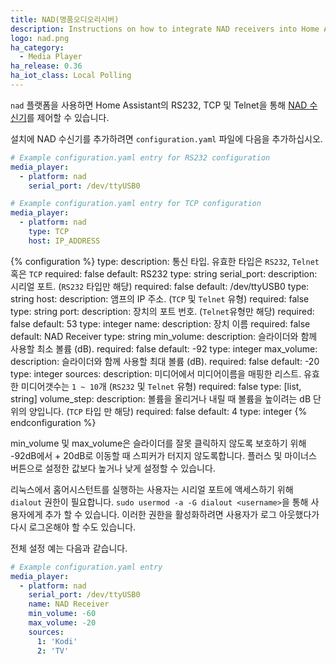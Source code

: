 ```yaml
---
title: NAD(명품오디오리시버)
description: Instructions on how to integrate NAD receivers into Home Assistant.
logo: nad.png
ha_category:
  - Media Player
ha_release: 0.36
ha_iot_class: Local Polling
---
```


`nad` 플랫폼을 사용하면 Home Assistant의 RS232, TCP 및 Telnet을 통해 [NAD 수신기](https://nadelectronics.com/)를 제어할 수 있습니다.

설치에 NAD 수신기를 추가하려면 `configuration.yaml` 파일에 다음을 추가하십시오.

```yaml
# Example configuration.yaml entry for RS232 configuration
media_player:
  - platform: nad
    serial_port: /dev/ttyUSB0
```
```yaml
# Example configuration.yaml entry for TCP configuration
media_player:
  - platform: nad
    type: TCP
    host: IP_ADDRESS
```

{% configuration %}
type:
  description: 통신 타입. 유효한 타입은 `RS232`, `Telnet` 혹은 `TCP`
  required: false
  default: RS232
  type: string
serial_port:
  description: 시리얼 포트. (`RS232` 타입만 해당)
  required: false
  default: /dev/ttyUSB0
  type: string
host:
  description: 앰프의 IP 주소. (`TCP` 및 `Telnet` 유형)
  required: false
  type: string
port:
  description: 장치의 포트 번호. (`Telnet`유형만 해당)
  required: false
  default: 53
  type: integer
name:
  description: 장치 이름
  required: false
  default: NAD Receiver
  type: string
min_volume:
  description: 슬라이더와 함께 사용할 최소 볼륨 (dB).
  required: false
  default: -92
  type: integer
max_volume:
  description: 슬라이더와 함께 사용할 최대 볼륨 (dB).
  required: false
  default: -20
  type: integer
sources:
  description: 미디어에서 미디어이름을 매핑한 리스트. 유효한 미디어갯수는 `1 ~ 10`개 (`RS232` 및  `Telnet` 유형)
  required: false
  type: [list, string]
volume_step:
  description: 볼륨을 올리거나 내릴 때 볼륨을 높이려는 dB 단위의 양입니다. (`TCP` 타입 만 해당)
  required: false
  default: 4
  type: integer
{% endconfiguration %}

min_volume 및 max_volume은 슬라이더를 잘못 클릭하지 않도록 보호하기 위해 -92dB에서 + 20dB로 이동할 때 스피커가 터지지 않도록합니다. 플러스 및 마이너스 버튼으로 설정한 값보다 높거나 낮게 설정할 수 있습니다.

<div class='note warning'>

리눅스에서 홈어시스턴트를 실행하는 사용자는 시리얼 포트에 액세스하기 위해 `dialout` 권한이 필요합니다.
`sudo usermod -a -G dialout <username>`을 통해 사용자에게 추가 할 수 있습니다.
이러한 권한을 활성화하려면 사용자가 로그 아웃했다가 다시 로그온해야 할 수도 있습니다.

</div>

전체 설정 예는 다음과 같습니다.

```yaml
# Example configuration.yaml entry
media_player:
  - platform: nad
    serial_port: /dev/ttyUSB0
    name: NAD Receiver
    min_volume: -60
    max_volume: -20
    sources:
      1: 'Kodi'
      2: 'TV'
```
